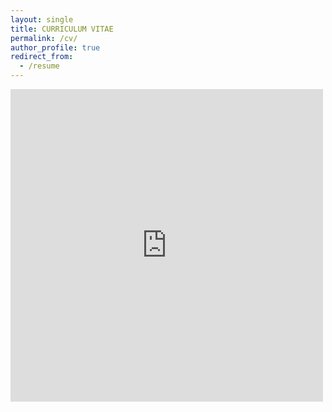 ```yaml
---
layout: single
title: CURRICULUM VITAE
permalink: /cv/
author_profile: true
redirect_from:
  - /resume
---
```

<embed src="https://github.com/KensleyBlaise/KensleyBlaise.github.io/blob/master/assets/files/CV_Kensley_Blaise.pdf" width="500" height="500" type='application/pdf'>

